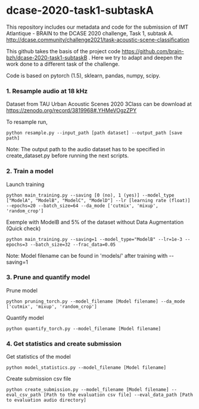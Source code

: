 # dcase-2020-task1-subtaskA

This repository includes our metadata and code for the submission of IMT Atlantique - BRAIN to the DCASE 2020 challenge, Task 1, subtask A. 
http://dcase.community/challenge2021/task-acoustic-scene-classification


This github takes the basis of the project code https://github.com/brain-bzh/dcase-2020-task1-subtaskB . Here we try to adapt and deepen the work done to a different task of the challenge.



Code is based on pytorch (1.5), sklearn, pandas, numpy, scipy.

### 1. Resample audio at 18 kHz

Dataset from TAU Urban Acoustic Scenes 2020 3Class can be download at https://zenodo.org/record/3819968#.YHMeVOgzZPY

To resample run,
```
python resample.py --input_path [path dataset] --output_path [save path]
```

Note: The output path to the audio dataset has to be specified in create_dataset.py before running the next scripts.

### 2. Train a model

Launch training
```
python main_training.py --saving [0 (no), 1 (yes)] --model_type ["ModelA", "ModelB", "ModelC", "ModelD"] --lr [learning rate (float)] --epochs=20 --batch_size=64 --da_mode ['cutmix', 'mixup', 'random_crop'] 
```

Exemple with ModelB and 5% of the dataset without Data Augmentation (Quick check)
```
python main_training.py --saving=1 --model_type="ModelB" --lr=1e-3 --epochs=3 --batch_size=32 --frac_data=0.05
```

Note: Model filename can be found in 'models/' after training with --saving=1

### 3. Prune and quantify model

Prune model
```
python pruning_torch.py --model_filename [Model filename] --da_mode ['cutmix', 'mixup', 'random_crop'] 
```

Quantify model
```
python quantify_torch.py --model_filename [Model filename]
```

### 4. Get statistics and create submission

Get statistics of the model
```
python model_statistics.py --model_filename [Model filename]
```

Create submission csv file
```
python create_submission.py --model_filename [Model filename] --eval_csv_path [Path to the evaluation csv file] --eval_data_path [Path to evaluation audio directory]
```
